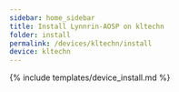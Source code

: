```yaml
---
sidebar: home_sidebar
title: Install Lynnrin-AOSP on kltechn
folder: install
permalink: /devices/kltechn/install
device: kltechn
---
```

{% include templates/device_install.md %}

